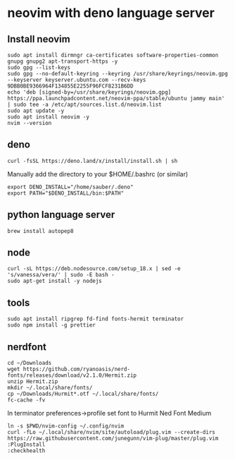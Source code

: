 # neovim with deno language server

## Install neovim

    sudo apt install dirmngr ca-certificates software-properties-common gnupg gnupg2 apt-transport-https -y
    sudo gpg --list-keys
    sudo gpg --no-default-keyring --keyring /usr/share/keyrings/neovim.gpg --keyserver keyserver.ubuntu.com --recv-keys 9DBB0BE9366964F134855E2255F96FCF8231B6DD
    echo 'deb [signed-by=/usr/share/keyrings/neovim.gpg] https://ppa.launchpadcontent.net/neovim-ppa/stable/ubuntu jammy main' | sudo tee -a /etc/apt/sources.list.d/neovim.list
    sudo apt update -y
    sudo apt install neovim -y
    nvim --version

## deno

    curl -fsSL https://deno.land/x/install/install.sh | sh

Manually add the directory to your $HOME/.bashrc (or similar)

    export DENO_INSTALL="/home/sauber/.deno"
    export PATH="$DENO_INSTALL/bin:$PATH"

## python language server

    brew install autopep8

## node

    curl -sL https://deb.nodesource.com/setup_18.x | sed -e 's/vanessa/vera/' | sudo -E bash -
    sudo apt-get install -y nodejs

## tools

    sudo apt install ripgrep fd-find fonts-hermit terminator
    sudo npm install -g prettier

## nerdfont

    cd ~/Downloads
    wget https://github.com/ryanoasis/nerd-fonts/releases/download/v2.1.0/Hermit.zip
    unzip Hermit.zip
    mkdir ~/.local/share/fonts/
    cp ~/Downloads/Hurmit*.otf ~/.local/share/fonts/
    fc-cache -fv

In terminator preferences->profile set font to Hurmit Ned Font Medium

    ln -s $PWD/nvim-config ~/.config/nvim
    curl -fLo ~/.local/share/nvim/site/autoload/plug.vim --create-dirs https://raw.githubusercontent.com/junegunn/vim-plug/master/plug.vim
    :PlugInstall
    :checkhealth
